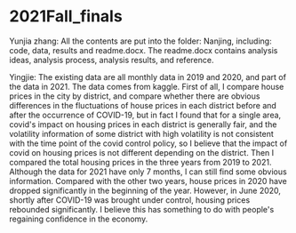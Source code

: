 # 2021Fall_finals


Yunjia zhang:
All the contents are put into the folder: Nanjing, including: code, data, results and readme.docx. 
The readme.docx contains analysis ideas, analysis process, analysis results, and reference.


Yingjie: 
The existing data are all monthly data in 2019 and 2020, and part of the data in 2021. The data comes from kaggle. First of all, I compare house prices in the city by district, and compare whether there are obvious differences in the fluctuations of house prices in each district before and after the occurrence of COVID-19, but in fact I found that for a single area, covid's impact on housing prices in each district is generally fair, and the volatility information of some district with high volatility is not consistent with the time point of the covid control policy, so I believe that the impact of covid on housing prices is not different depending on the district.
Then I compared the total housing prices in the three years from 2019 to 2021. Although the data for 2021 have only 7 months, I can still find some obvious information. Compared with the other two years, house prices in 2020 have dropped significantly in the beginning of the year. However, in June 2020, shortly after COVID-19 was brought under control, housing prices rebounded significantly. I believe this has something to do with people's regaining confidence in the economy.

